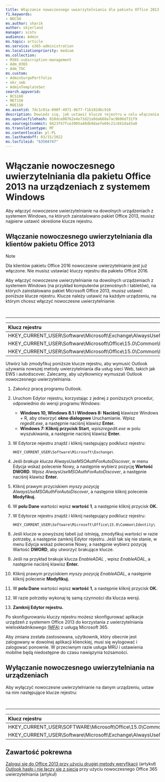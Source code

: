 ```yaml
---
title: Włączanie nowoczesnego uwierzytelniania dla pakietu Office 2013 na urządzeniach z systemem Windows
f1.keywords:
- NOCSH
ms.author: sharik
author: skjerland
manager: scotv
audience: Admin
ms.topic: article
ms.service: o365-administration
ms.localizationpriority: medium
ms.collection:
- M365-subscription-management
- Adm_O365
- Adm_TOC
ms.custom:
- AdminSurgePortfolio
- okr_smb
- AdminTemplateSet
search.appverid:
- BCS160
- MET150
- MOE150
ms.assetid: 7dc1c01a-090f-4971-9677-f1b192d6c910
description: Dowiedz się, jak ustawić klucze rejestru w celu włączenia nowoczesnego uwierzytelniania dla urządzeń, na Microsoft Office 2013.
ms.openlocfilehash: 010dce00762e4e73d21a9da668a7ac9606d731f9
ms.sourcegitcommit: 8423f47fce3905a48db9daefe69c21c841da43a0
ms.translationtype: MT
ms.contentlocale: pl-PL
ms.lasthandoff: 03/15/2022
ms.locfileid: "63504747"
---
```

# <a name="enable-modern-authentication-for-office-2013-on-windows-devices"></a>Włączanie nowoczesnego uwierzytelniania dla pakietu Office 2013 na urządzeniach z systemem Windows

Aby włączyć nowoczesne uwierzytelnianie na dowolnych urządzeniach z systemem Windows, na których zainstalowano pakiet Office 2013, musisz najpierw ustawić określone klucze rejestru.
  
## <a name="enable-modern-authentication-for-office-2013-clients"></a>Włączanie nowoczesnego uwierzytelniania dla klientów pakietu Office 2013

> [!NOTE]
> Dla klientów pakietu Office 2016 nowoczesne uwierzytelnianie jest już włączone. Nie musisz ustawiać kluczy rejestru dla pakietu Office 2016. 
  
Aby włączyć nowoczesne uwierzytelnianie na dowolnych urządzeniach z systemem Windows (na przykład komputerów przenośnych i tabletów), na których zainstalowano pakiet Microsoft Office 2013, musisz ustawić poniższe klucze rejestru. Klucze należy ustawić na każdym urządzeniu, na którym chcesz włączyć nowoczesne uwierzytelnianie:

<br>

****

|Klucz rejestru|Wpisać|Value|
|:---|:---:|---:|
|HKEY_CURRENT_USER\Software\Microsoft\Exchange\AlwaysUseMSOAuthForAutoDiscover|REG_DWORD|1|
|HKEY_CURRENT_USER\Software\Microsoft\Office\15.0\Common\Identity\EnableADAL|REG_DWORD|1|
|HKEY_CURRENT_USER\Software\Microsoft\Office\15.0\Common\Identity\Version|REG_DWORD|1|

Utwórz lub zmodyfikuj poniższe klucze rejestru, aby wymusić Outlook używania nowszej metody uwierzytelniania dla usług sieci Web, takich jak EWS i autodiscover. Zalecamy, aby użytkownicy wymuszali Outlook nowoczesnego uwierzytelniania.

1. Zakończ pracę programu Outlook.

2. Uruchom Edytor rejestru, korzystając z jednej z poniższych procedur, odpowiednio do wersji programu Windows:

   - **Windows 10, Windows 8.1 i Windows 8: Naciśnij** klawisze Windows + R, aby otworzyć **okno dialogowe** Uruchamianie. Wpisz *regedit.exe*, a następnie naciśnij klawisz **Enter.**
   - **Windows 7: Kliknij** **przycisk Start**, *wpiszregedit.exe* w polu wyszukiwania, a następnie naciśnij klawisz **Enter.**

3. W Edytorze rejestru znajdź i kliknij następujący podklucz rejestru:

   ```console
   HKEY_CURRENT_USER\Software\Microsoft\Exchange\
   ```

4. Jeśli *brakuje klucza AlwaysUseMSOAuthForAutoDiscover*, w menu Edycja wskaż polecenie Nowy, a  następnie wybierz pozycję **Wartość DWORD**. Wpisz *AlwaysUseMSOAuthForAutoDiscover*, a następnie naciśnij klawisz **Enter.**

5. Kliknij prawym przyciskiem *myszy pozycję AlwaysUseMSOAuthForAutoDiscover*, a następnie kliknij polecenie **Modyfikuj.**

6. W **polu Dane** wartości wpisz **wartość 1**, a następnie kliknij przycisk **OK.**

7. W Edytorze rejestru znajdź i kliknij następujący podklucz rejestru:

   ```console
   HKEY_CURRENT_USER\Software\Microsoft\Office\15.0\Common\Identity\
   ```

8. Jeśli klucze w powyższej tabeli już istnieją, zmodyfikuj wartości w razie potrzeby, a następnie zamknij Edytor rejestru. Jeśli tak się nie stanie, w menu Edycja wskaż polecenie Nowy, a następnie wybierz pozycję Wartość **DWORD**, aby utworzyć brakujące klucze. 

9. Jeśli na przykład brakuje klucza *EnableADAL* , wpisz *EnableADAL*, a następnie naciśnij klawisz **Enter.**

10. Kliknij prawym przyciskiem *myszy pozycję EnableADAL*, a następnie kliknij polecenie **Modyfikuj.**

11. W **polu Dane** wartości wpisz **wartość 1**, a następnie kliknij przycisk **OK.**

12. W razie potrzeby wykonaj tę samą czynności dla klucza wersji. 

13. **Zamknij Edytor rejestru.**

Po skonfigurowaniu kluczy rejestru możesz skonfigurować aplikacje urządzeń z systemem Office 2013 do korzystania z uwierzytelniania wieloskładnikowego [(MFA)](set-up-multi-factor-authentication.md) z usługą Microsoft 365. 
  
Aby zmiana została zastosowana, użytkownik, który obecnie jest zalogowany w dowolnej aplikacji klienckiej, musi się wylogować i zalogować ponownie. W przeciwnym razie usługa MRU i ustawienia mobilne będą niedostępne do czasu nawiązynia tożsamości.
  
## <a name="disable-modern-authentication-on-devices"></a>Wyłączanie nowoczesnego uwierzytelniania na urządzeniach

Aby wyłączyć nowoczesne uwierzytelnianie na danym urządzeniu, ustaw na nim następujące klucze rejestru:

<br>

****

|Klucz rejestru|Wpisać|Value|
|:---|:---:|---:|
|HKEY_CURRENT_USER\SOFTWARE\Microsoft\Office\15.0\Common\Identity\EnableADAL|REG_DWORD|0|
|HKEY_CURRENT_USER\Software\Microsoft\Exchange\AlwaysUseMSOAuthForAutoDiscover|REG_DWORD|0|
   
## <a name="related-content"></a>Zawartość pokrewna

[Zaloguj się do Office 2013 przy użyciu drugiej metody weryfikacji](https://support.microsoft.com/office/2b856342-170a-438e-9a4f-3c092394d3cb) (artykuł)\
[Outlook hasło i nie łączy się z siecią](/outlook/troubleshoot/authentication/outlook-prompt-password-modern-authentication-enabled) przy użyciu nowoczesnego Office 365 uwierzytelniania (artykuł)
